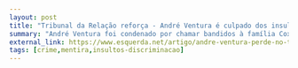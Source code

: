 ```yaml
---
layout: post
title: "Tribunal da Relação reforça - André Ventura é culpado dos insultos contra a família Coxi"
summary: "André Ventura foi condenado por chamar bandidos à família Coxi e recorreu da sua sentença. Contudo, a justiça é clara - Ventura é culpa do crime de ofensa à honra"
external_link: https://www.esquerda.net/artigo/andre-ventura-perde-no-tribunal-da-relacao-de-lisboa-contra-familia-do-bairro-da-jamaica
tags: [crime,mentira,insultos-discriminacao]
---
```

